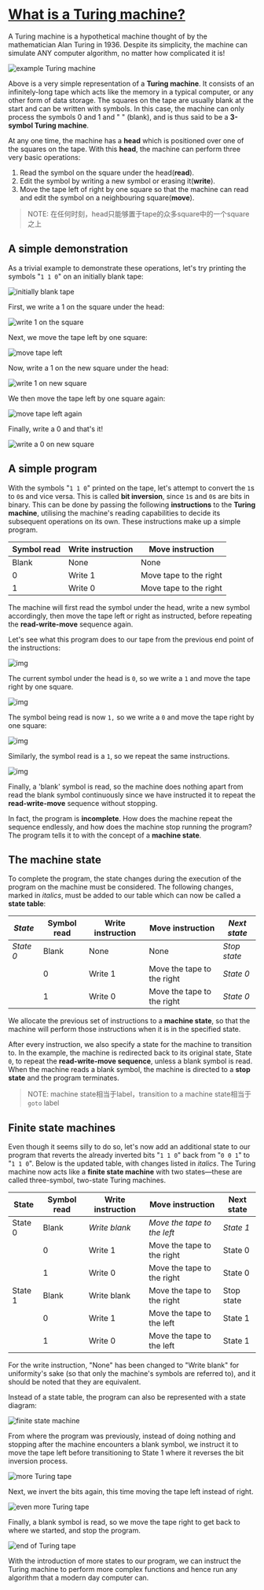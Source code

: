 # [What is a Turing machine?](https://www.cl.cam.ac.uk/projects/raspberrypi/tutorials/turing-machine/one.html)

A Turing machine is a hypothetical machine thought of by the mathematician Alan Turing in 1936. Despite its simplicity, the machine can simulate ANY computer algorithm, no matter how complicated it is!


![example Turing machine](https://www.cl.cam.ac.uk/projects/raspberrypi/tutorials/turing-machine/example_turing_tape.jpg)

Above is a very simple representation of a **Turing machine**. It consists of an infinitely-long tape which acts like the memory in a typical computer, or any other form of data storage. The squares on the tape are usually blank at the start and can be written with symbols. In this case, the machine can only process the symbols 0 and 1 and " " (blank), and is thus said to be a **3-symbol Turing machine**.

At any one time, the machine has a **head** which is positioned over one of the squares on the tape. With this **head**, the machine can perform three very basic operations:

1. Read the symbol on the square under the head(**read**).
2. Edit the symbol by writing a new symbol or erasing it(**write**).
3. Move the tape left of right by one square so that the machine can read and edit the symbol on a neighbouring square(**move**).

> NOTE: 在任何时刻，head只能够置于tape的众多square中的一个square之上

## A simple demonstration

As a trivial example to demonstrate these operations, let's try printing the symbols "`1 1 0`" on an initially blank tape:

![initially blank tape](https://www.cl.cam.ac.uk/projects/raspberrypi/tutorials/turing-machine/demo_one.jpg)

First, we write a 1 on the square under the head:

![write 1 on the square](https://www.cl.cam.ac.uk/projects/raspberrypi/tutorials/turing-machine/demo_two.jpg)

Next, we move the tape left by one square:

![move tape left](https://www.cl.cam.ac.uk/projects/raspberrypi/tutorials/turing-machine/demo_three.jpg)

Now, write a 1 on the new square under the head:

![write 1 on new square](https://www.cl.cam.ac.uk/projects/raspberrypi/tutorials/turing-machine/demo_four.jpg)

We then move the tape left by one square again:

![move tape left again](https://www.cl.cam.ac.uk/projects/raspberrypi/tutorials/turing-machine/demo_five.jpg)

Finally, write a 0 and that's it!

![write a 0 on new square](https://www.cl.cam.ac.uk/projects/raspberrypi/tutorials/turing-machine/demo_six.jpg)

## A simple program

With the symbols "`1 1 0`" printed on the tape, let's attempt to convert the `1`s to `0`s and vice versa. This is called **bit inversion**, since `1`s and `0`s are bits in binary. This can be done by passing the following **instructions** to the **Turing machine**, utilising the machine's reading capabilities to decide its subsequent operations on its own. These instructions make up a simple program.

| Symbol read | Write instruction | Move instruction       |
| ----------- | ----------------- | ---------------------- |
| Blank       | None              | None                   |
| 0           | Write 1           | Move tape to the right |
| 1           | Write 0           | Move tape to the right |

The machine will first read the symbol under the head, write a new symbol accordingly, then move the tape left or right as instructed, before repeating the **read-write-move** sequence again.

Let's see what this program does to our tape from the previous end point of the instructions:


![img](https://www.cl.cam.ac.uk/projects/raspberrypi/tutorials/turing-machine/program_one.jpg)

The current symbol under the head is `0`, so we write a `1` and move the tape right by one square.

![img](https://www.cl.cam.ac.uk/projects/raspberrypi/tutorials/turing-machine/program_two.jpg)

The symbol being read is now `1,` so we write a `0` and move the tape right by one square:

![img](https://www.cl.cam.ac.uk/projects/raspberrypi/tutorials/turing-machine/program_three.jpg)

Similarly, the symbol read is a `1`, so we repeat the same instructions.

![img](https://www.cl.cam.ac.uk/projects/raspberrypi/tutorials/turing-machine/program_four.jpg)

Finally, a 'blank' symbol is read, so the machine does nothing apart from read the blank symbol continuously since we have instructed it to repeat the **read-write-move** sequence without stopping.

In fact, the program is **incomplete**. How does the machine repeat the sequence endlessly, and how does the machine stop running the program? The program tells it to with the concept of a **machine state**.

## The machine state

To complete the program, the state changes during the execution of the program on the machine must be considered. The following changes, marked in *italics*, must be added to our table which can now be called a **state table**:

| *State*   | Symbol read | Write instruction | Move instruction           | *Next state* |
| --------- | ----------- | ----------------- | -------------------------- | ------------ |
| *State 0* | Blank       | None              | None                       | *Stop state* |
|           | 0           | Write 1           | Move the tape to the right | *State 0*    |
|           | 1           | Write 0           | Move the tape to the right | *State 0*    |

We allocate the previous set of instructions to a **machine state**, so that the machine will perform those instructions when it is in the specified state.

After every instruction, we also specify a state for the machine to transition to. In the example, the machine is redirected back to its original state, State `0`, to repeat the **read-write-move sequence**, unless a blank symbol is read. When the machine reads a blank symbol, the machine is directed to a **stop state** and the program terminates.

> NOTE: machine state相当于label，transition to a machine state相当于`goto` label

## Finite state machines

Even though it seems silly to do so, let's now add an additional state to our program that reverts the already inverted bits "`1 1 0`" back from "`0 0 1`" to "`1 1 0`". Below is the updated table, with changes listed in *italics*. The Turing machine now acts like a **finite state machine** with two states—these are called three-symbol, two-state Turing machines.

| State   | Symbol read | Write instruction | Move instruction            | Next state |
| ------- | ----------- | ----------------- | --------------------------- | ---------- |
| State 0 | Blank       | *Write blank*     | *Move the tape to the left* | *State 1*  |
|         | 0           | Write 1           | Move the tape to the right  | State 0    |
|         | 1           | Write 0           | Move the tape to the right  | State 0    |
| State 1 | Blank       | Write blank       | Move the tape to the right  | Stop state |
|         | 0           | Write 1           | Move the tape to the left   | State 1    |
|         | 1           | Write 0           | Move the tape to the left   | State 1    |

For the write instruction, "None" has been changed to "Write blank" for uniformity's sake (so that only the machine's symbols are referred to), and it should be noted that they are equivalent.

Instead of a state table, the program can also be represented with a state diagram:

![finite state machine](https://www.cl.cam.ac.uk/projects/raspberrypi/tutorials/turing-machine/fsm0.jpg)

From where the program was previously, instead of doing nothing and stopping after the machine encounters a blank symbol, we instruct it to move the tape left before transitioning to State 1 where it reverses the bit inversion process.

![more Turing tape](https://www.cl.cam.ac.uk/projects/raspberrypi/tutorials/turing-machine/fsm1.jpg)

Next, we invert the bits again, this time moving the tape left instead of right.

![even more Turing tape](https://www.cl.cam.ac.uk/projects/raspberrypi/tutorials/turing-machine/fsm2.jpg)

Finally, a blank symbol is read, so we move the tape right to get back to where we started, and stop the program.

![end of Turing tape](https://www.cl.cam.ac.uk/projects/raspberrypi/tutorials/turing-machine/fsm3.jpg)

With the introduction of more states to our program, we can instruct the Turing machine to perform more complex functions and hence run any algorithm that a modern day computer can.

